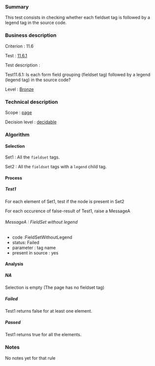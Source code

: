 ### Summary

This test consists in checking whether each fieldset tag is followed by
a legend tag in the source code.

### Business description

Criterion : 11.6

Test : [11.6.1](http://www.accessiweb.org/index.php/accessiweb-22-english-version.html#test-11-6-1)

Test description :

Test11.6.1: Is each form field grouping (fieldset tag) followed by a
legend (legend tag) in the source code?

Level : [Bronze](/en/category/rules-design/accessiweb-11/level/bronze)

### Technical description

Scope : [page](/en/category/rules-design/accessiweb-11/scope/page)

Decision level :
[decidable](/en/category/rules-design/accessiweb-11/decision-level/decidable)

### Algorithm

#### Selection

Set1 : All the `fieldset` tags.

Set2 : All the `fieldset` tags with a `legend` child tag.

#### Process

##### Test1

For each element of Set1, test if the node is present in Set2

For each occurence of false-result of Test1, raise a MessageA

###### MessageA : FieldSet without legend

-   code :FieldSetWithoutLegend
-   status: Failed
-   parameter : tag name
-   present in source : yes

#### Analysis

##### NA

Selection is empty (The page has no fieldset tag)

##### Failed

Test1 returns false for at least one element.

##### Passed

Test1 returns true for all the elements.

### Notes

No notes yet for that rule
